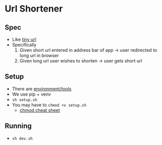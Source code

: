 # Url Shortener

## Spec

- Like [tiny url](https://tinyurl.com/app)
- Specifically
  1. Given short url entered in address bar of app -> user redirected to long url in browser
  2. Given long url user wishes to shorten -> user gets short url

## Setup

- There are [environment/tools](https://testdriven.io/blog/python-environments/)
- We use pip + venv
- `sh setup.sh`
- You may have to `chmod +x setup.sh`
  - [chmod cheat sheet](https://quickref.me/chmod)

## Running

- `sh dev.sh`
